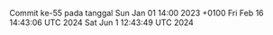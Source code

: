 Commit ke-55 pada tanggal Sun Jan 01 14:00 2023 +0100
Fri Feb 16 14:43:06 UTC 2024
Sat Jun  1 12:43:49 UTC 2024
